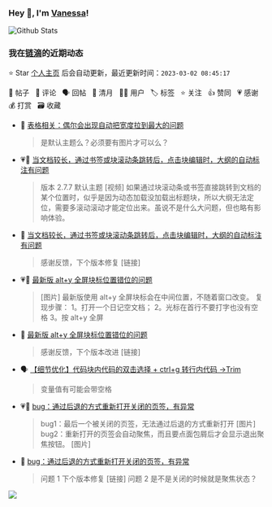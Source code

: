 ### Hey 👋, I'm [Vanessa](http://vanessa.b3log.org/)!

![Github Stats](https://github-readme-stats.vercel.app/api?username=Vanessa219&show_icons=true)

<!--events start -->

### 我在[链滴](https://ld246.com)的近期动态

⭐️ Star [个人主页](https://github.com/Vanessa219/Vanessa219) 后会自动更新，最近更新时间：`2023-03-02 08:45:17`

📝 帖子 &nbsp; 💬 评论 &nbsp; 🗣 回帖 &nbsp; 🌙 清月 &nbsp; 👨‍💻 用户 &nbsp; 🏷️ 标签 &nbsp; ⭐️ 关注 &nbsp; 👍 赞同 &nbsp; 💗 感谢 &nbsp; 💰 打赏 &nbsp; 🗃 收藏

* 💬 [表格相关：偶尔会出现自动把宽度拉到最大的问题](https://ld246.com/article/1677653958472/comment/1677664782429#comments)

  > 是默认主题么？必须要有图片才可以么？
* 💗📝 [当文档较长，通过书签或块滚动条跳转后，点击块编辑时，大纲的自动标注有问题](https://ld246.com/article/1677636572444)

  > 版本 2.7.7 默认主题 [视频] 如果通过块滚动条或书签直接跳转到文档的某个位置时，似乎是因为动态加载没加载出标题块，所以大纲无法定位，需要多滚动滚动才能定位出来。虽说不是什么大问题，但也略有影响体验。
* 💬 [当文档较长，通过书签或块滚动条跳转后，点击块编辑时，大纲的自动标注有问题](https://ld246.com/article/1677636572444/comment/1677655004306#comments)

  > 感谢反馈，下个版本修复 [链接]
* 💗📝 [最新版 alt+y 全屏块标位置错位的问题](https://ld246.com/article/1677635375547)

  > [图片] 最新版使用 alt+y 全屏块标会在中间位置，不随着窗口改变。 复现步骤： 1。打开一个日记空文档； 2。光标在首行不要打字也没有空格 3。按 alt+y 全屏
* 💬 [最新版 alt+y 全屏块标位置错位的问题](https://ld246.com/article/1677635375547/comment/1677652285189#comments)

  > 感谢反馈，下个版本改进 [链接]
* 🗣 [【细节优化】代码块内代码的双击选择 + ctrl+g 转行内代码 →Trim](https://ld246.com/article/1677572095398/comment/1677588558255#comments)

  > 变量值有可能会带空格
* 💗📝 [bug：通过后退的方式重新打开关闭的页签，有异常](https://ld246.com/article/1677557709373)

  > bug1：最后一个被关闭的页签，无法通过后退的方式重新打开 [图片] bug2：重新打开的页签会自动聚焦，而且要点面包屑后才会显示退出聚焦按钮。 [图片]
* 💬 [bug：通过后退的方式重新打开关闭的页签，有异常](https://ld246.com/article/1677557709373/comment/1677581751022#comments)

  > 问题 1 下个版本修复 [链接] 问题 2 是不是关闭的时候就是聚焦状态？


<!--events end -->

<a title="Hits" target="_blank" href="https://github.com/Vanessa219/Vanessa219"><img src="https://hits.b3log.org/Vanessa219/Vanessa219.svg"></a>
